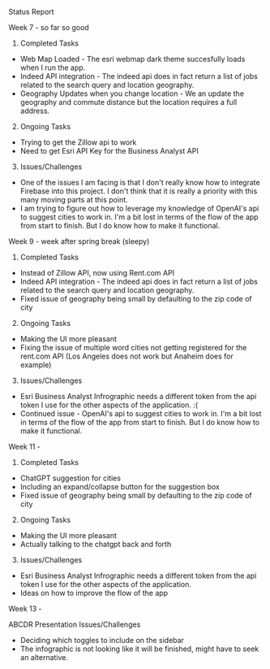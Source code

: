 Status Report

Week 7 - so far so good

1. Completed Tasks
- Web Map Loaded - The esri webmap dark theme succesfully loads when I run the app.
- Indeed API integration - The indeed api does in fact return a list of jobs related to the search query and location geography.
- Geography Updates when you change location - We an update the geography and commute distance but the location requires a full address.

2. Ongoing Tasks
- Trying to get the Zillow api to work
- Need to get Esri API Key for the Business Analyst API

3. Issues/Challenges
- One of the issues I am facing is that I don't really know how  to integrate Firebase into this project. I don't think that it is really a priority with this many moving parts at this point.
- I am trying to figure out how to leverage my knowledge of OpenAI's api to suggest cities to work in. I'm a bit lost in terms of the flow of the app from start to finish. But I do know how to make it functional.


Week 9 - week after spring break (sleepy)

1. Completed Tasks
- Instead of Zillow API, now using Rent.com API
- Indeed API integration - The indeed api does in fact return a list of jobs related to the search query and location geography.
- Fixed issue of geography being small by defaulting to the zip code of city 

2. Ongoing Tasks
- Making the UI more pleasant
- Fixing the issue of multiple word cities not getting registered for the rent.com API (Los Angeles does not work but Anaheim does for example)

3. Issues/Challenges
- Esri Business Analyst Infrographic needs a different token from the api token I use for the other aspects of the application. :( 
- Continued issue -  OpenAI's api to suggest cities to work in. I'm a bit lost in terms of the flow of the app from start to finish. But I do know how to make it functional.


Week 11 - 
1. Completed Tasks
- ChatGPT suggestion for cities
- Including an expand/collapse button for the suggestion box
- Fixed issue of geography being small by defaulting to the zip code of city 

2. Ongoing Tasks
- Making the UI more pleasant
- Actually talking to the chatgpt back and forth

3. Issues/Challenges
- Esri Business Analyst Infrographic needs a different token from the api token I use for the other aspects of the application. 
- Ideas on how to improve the flow of the app

Week 13 - 

ABCDR Presentation
Issues/Challenges
- Deciding which toggles to include on the sidebar
- The infographic is not looking like it will be finished, might have to seek an alternative.
